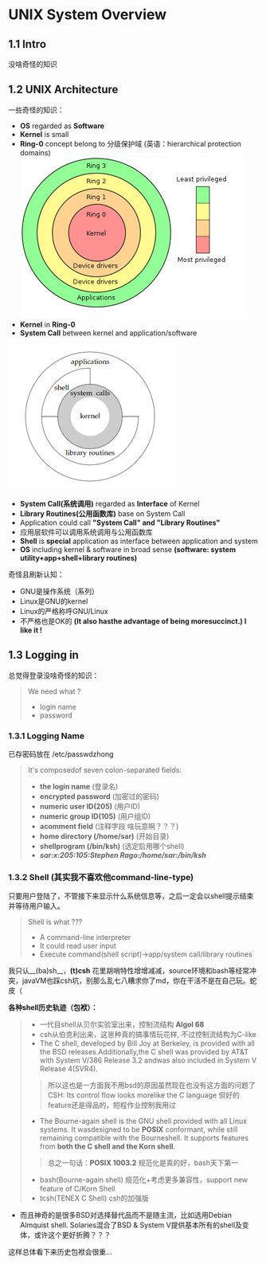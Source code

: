 # UNIX System Overview

## 1.1 Intro
没啥奇怪的知识

## 1.2 UNIX Architecture
一些奇怪的知识：
- __OS__ regarded as __Software__
- __Kernel__ is small
- __Ring-0__ concept belong to 分级保护域 (英语：hierarchical protection domains)
![protectiondomains](./Note_1_img/450px-Priv_rings.svg.jpg "Hierarchical Protection Domains")
- __Kernel__ in __Ring-0__
- __System Call__ between kernel and application/software

![ArchitectureUNIXOS](./Note_1_img/Architecture_of_the_UNIX_operating_system.jpg "Architecture of the UNIX operating system")
- __System Call(系统调用)__ regarded as __Interface__ of Kernel
- __Library Routines(公用函数库)__ base on System Call
- Application could call __"System Call" and "Library Routines"__
- 应用层软件可以调用系统调用与公用函数库
- __Shell__ is __special__ application as interface between application and system
- __OS__ including kernel & software in broad sense
__(software: system utility+app+shell+library routines)__

奇怪且刷新认知：
- GNU是操作系统（系列）
- Linux是GNU的kernel
- Linux的严格称呼GNU/Linux
- 不严格也是OK的
__(It  also  hasthe advantage of being moresuccinct.) I like it !__

## 1.3 Logging in
总觉得登录没啥奇怪的知识：

> We need what ?
> - login name
> - password
### 1.3.1 Logging Name

已存密码放在 /etc/passwdzhong

> It's composedof  seven  colon-separated  fields:  
> - __the  login  name__ (登录名)
> - __encrypted  password__ (加密过的密码)
> - __numeric  user  ID(205)__ (用户ID)
> - __numeric group ID(105)__ (用户组ID)
> - __acomment field__ (注释字段 啥玩意啊？？？)
> - __home directory (/home/sar)__  (开始目录)
> - __shellprogram (/bin/ksh)__  (选定启用哪个shell)
> - ___sar\:x\:205:105:Stephen Rago:/home/sar:/bin/ksh___

### 1.3.2 Shell (其实我不喜欢他command-line-type)

只要用户登陆了，不管接下来显示什么系统信息等，之后一定会以shell提示结束并等待用户输入。
> Shell is what ???
> - A command-line interpreter
> - It could read user input
> - Execute command(shell script)->app/system call/library routines

我只认__(ba)sh__，__(t)csh__ 花里胡哨特性增增减减，source环境和bash等经常冲突，javaVM也踩csh坑，别那么乱七八糟求你了md，你在干活不是在自己玩。蛇皮（

__各种shell历史轨迹（包袱）：__
> - 一代目shell从贝尔实验室出来，控制流结构 __Algol 68__
> - csh从伯克利出来，这崽种真的搞事情玩花样, 不过控制流结构为C-like
> - The C shell, developed by Bill Joy at Berkeley, is provided with all the BSD releases.Additionally,the  C  shell  was  provided  by  AT&T  with  System  V/386  Release  3.2  andwas  also  included  in  System  V  Release  4(SVR4). 
>> 所以这也是一方面我不用bsd的原因虽然现在也没有这方面的问题了
>> CSH: Its control flow looks morelike the C language 但好的feature还是得品的，短程作业控制我用过
> - The  Bourne-again  shell  is  the  GNU  shell  provided  with  all  Linux  systems.  It  wasdesigned  to  be  __POSIX__  conformant,  while  still  remaining  compatible  with  the  Bourneshell.  It supports features from __both the C shell and the Korn shell__.
>> 总之一句话：__POSIX 1003.2__ 规范化是真的好，bash天下第一
> - bash(Bourne-again shell) 规范化+考虑更多兼容性，support new feature of C/Korn Shell
> - tcsh(TENEX C Shell) csh的加强版

- 而且神奇的是很多BSD对选择替代品而不是随主流，比如选用Debian Almquist shell. Solaries混合了BSD & System V提供基本所有的shell及变体，或许这个更好折腾？？？

这样总体看下来历史包袱会很重...



